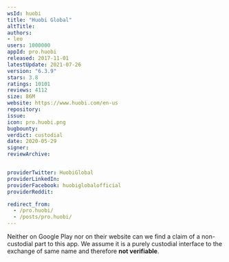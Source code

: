 ```yaml
---
wsId: huobi
title: "Huobi Global"
altTitle: 
authors:
- leo
users: 1000000
appId: pro.huobi
released: 2017-11-01
latestUpdate: 2021-07-26
version: "6.3.9"
stars: 3.8
ratings: 10101
reviews: 4112
size: 86M
website: https://www.huobi.com/en-us
repository: 
issue: 
icon: pro.huobi.png
bugbounty: 
verdict: custodial
date: 2020-05-29
signer: 
reviewArchive:


providerTwitter: HuobiGlobal
providerLinkedIn: 
providerFacebook: huobiglobalofficial
providerReddit: 

redirect_from:
  - /pro.huobi/
  - /posts/pro.huobi/
---
```



Neither on Google Play nor on their website can we find a claim of a
non-custodial part to this app. We assume it is a purely custodial interface to
the exchange of same name and therefore **not verifiable**.
